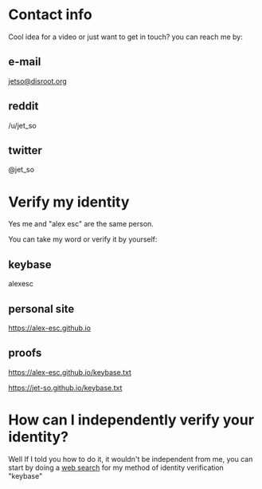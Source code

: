 # Contact info

Cool idea for a video or just want to get in touch? you can reach me by:

## e-mail

jetso@disroot.org

## reddit

/u/jet_so

## twitter

@jet_so

# Verify my identity

Yes me and "alex esc" are the same person.

You can take my word or verify it by yourself:

## keybase

alexesc

## personal site

https://alex-esc.github.io

## proofs

https://alex-esc.github.io/keybase.txt

https://jet-so.github.io/keybase.txt


# How can I independently verify your identity?

Well If I told you how to do it, it wouldn't be independent from me, you can start by doing a [web search](http://lmgtfy.com/?s=d&q=what+is+keybase%3F) for my method of identity verification "keybase"


